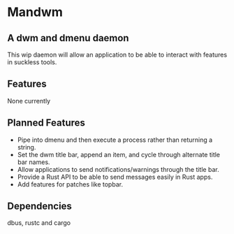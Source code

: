# Mandwm
## A dwm and dmenu daemon
This wip daemon will allow an application to be able to interact with features in suckless tools.

## Features
None currently

## Planned Features
* Pipe into dmenu and then execute a process rather than returning a string.
* Set the dwm title bar, append an item, and cycle through alternate title bar names.
* Allow applications to send notifications/warnings through the title bar.
* Provide a Rust API to be able to send messages easily in Rust apps.
* Add features for patches like topbar.

## Dependencies
dbus, rustc and cargo
